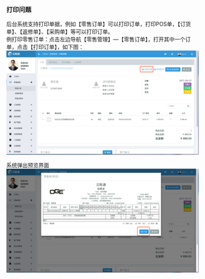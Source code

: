 ### 打印问题

后台系统支持打印单据，例如【零售订单】可以打印订单，打印POS单，【订货单】、【返修单】、【采购单】等可以打印订单。  
例打印零售订单：点击左边导航【零售管理】—【零售订单】，打开其中一个订单，点击【打印订单】，如下图：![](/assets/dy-1.png)

系统弹出预览界面![](/assets/dy-2.png)

